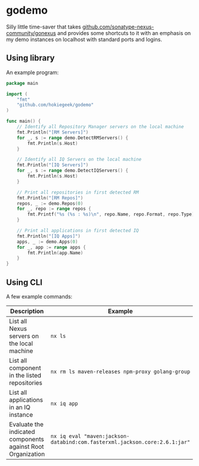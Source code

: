 # godemo

Silly little time-saver that takes [github.com/sonatype-nexus-community/gonexus](//github.com/sonatype-nexus-community/gonexus) and provides some shortcuts to it with an emphasis on my demo instances on localhost with standard ports and logins.

## Using library
An example program:
```go
package main

import (
	"fmt"
	"github.com/hokiegeek/godemo"
)

func main() {
	// Identify all Repository Manager servers on the local machine
	fmt.Println("[RM Servers]")
	for _, s := range demo.DetectRMServers() {
		fmt.Println(s.Host)
	}

	// Identify all IQ Servers on the local machine
	fmt.Println("[IQ Servers]")
	for _, s := range demo.DetectIQServers() {
		fmt.Println(s.Host)
	}

	// Print all repositories in first detected RM
	fmt.Println("[RM Repos]")
	repos, _ := demo.Repos(0)
	for _, repo := range repos {
		fmt.Printf("%s (%s : %s)\n", repo.Name, repo.Format, repo.Type)
	}

	// Print all applications in first detected IQ
	fmt.Println("[IQ Apps]")
	apps, _ := demo.Apps(0)
	for _, app := range apps {
		fmt.Println(app.Name)
	}
}
```

## Using CLI
A few example commands:

| Description | Example |
|-------------|---------|
| List all Nexus servers on the local machine | `nx ls` |
| List all component in the listed repositories | `nx rm ls maven-releases npm-proxy golang-group` |
| List all applications in an IQ instance | `nx iq app` |
| Evaluate the indicated components against Root Organization | `nx iq eval "maven:jackson-databind:com.fasterxml.jackson.core:2.6.1:jar"` |

